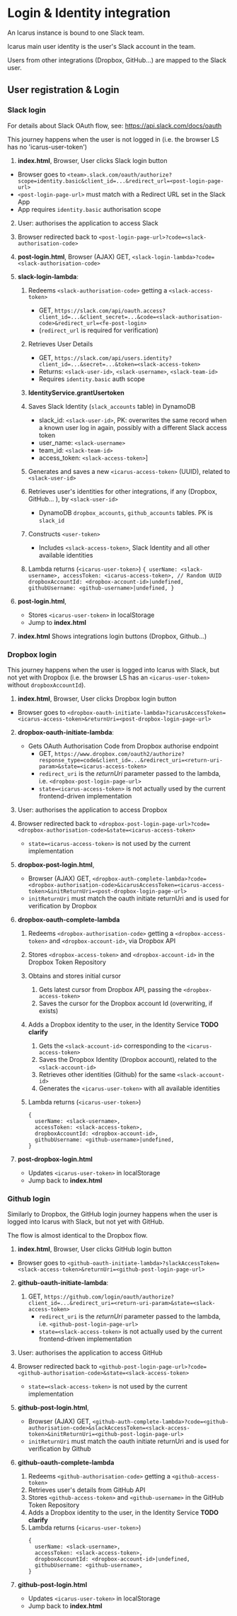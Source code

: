 # Login & Identity integration

An Icarus instance is bound to one Slack team.

Icarus main user identity is the user's Slack account in the team.

Users from other integrations (Dropbox, GitHub...) are mapped to the Slack user.

## User registration & Login

### Slack login

For details about Slack OAuth flow, see: https://api.slack.com/docs/oauth

This journey happens when the user is not logged in (i.e. the browser LS has no 'icarus-user-token')

1. **index.html**, Browser, User clicks Slack login button
  * Browser goes to `<team>.slack.com/oauth/authorize?scope=identity.basic&client_id=...&redirect_url=<post-login-page-url>`
  * `<post-login-page-url>` must match with a Redirect URL set in the Slack App
  * App requires `identity.basic` authorisation scope

2. User: authorises the application to access Slack
3. Browser redirected back to `<post-login-page-url>?code=<slack-authorisation-code>`
4. **post-login.html**, Browser (AJAX) GET, `<slack-login-lambda>?code=<slack-authorisation-code>`
5. **slack-login-lambda**:
    1. Redeems `<slack-authorisation-code>` getting a `<slack-access-token>`
        * GET, `https://slack.com/api/oauth.access?client_id=...&client_secret=...&code=<slack-authorisation-code>&redirect_url=<fe-post-login>`
        * (`redirect_url` is required for verification)

    2. Retrieves User Details
        * GET, `https://slack.com/api/users.identity?client_id=...&secret=...&token=<slack-access-token>`
        * Returns: `<slack-user-id>`, `<slack-username>`, `<slack-team-id>`
        * Requires `identity.basic` auth scope

    3. **IdentityService.grantUsertoken**
      1. Saves Slack Identity (`slack_accounts` table) in DynamoDB
          * slack_id: `<slack-user-id>`, PK: overwrites the same record when a known user log in again, possibly with a different Slack access token
          * user_name: `<slack-username>`
          * team_id: `<slack-team-id>`
          * access_token: `<slack-access-token>`]

      2. Generates and saves a new `<icarus-access-token>` (UUID), related to `<slack-user-id>`

      3. Retrieves user's identities for other integrations, if any (Dropbox, GitHub... ), by `<slack-user-id>`
          * DynamoDB `dropbox_accounts`, `github_accounts` tables. PK is `slack_id`

      4. Constructs `<user-token>`
          * Includes `<slack-access-token>`, Slack Identity and all other available identities

      5. Lambda returns (`<icarus-user-token>`)
        ```
        {
          userName: <slack-username>,
          accessToken: <icarus-access-token>, // Random UUID
          dropboxAccountId: <dropbox-account-id>|undefined,
          githubUsername: <github-username>|undefined,
        }
        ```  

6. **post-login.html**,
    * Stores `<icarus-user-token>` in localStorage
    * Jump to **index.html**
7. **index.html** Shows integrations login buttons (Dropbox, Github...)


### Dropbox login

This journey happens when the user is logged into Icarus with Slack, but not yet with Dropbox
(i.e. the browser LS has an `<icarus-user-token>` without `dropboxAccountId`).

1. **index.html**, Browser, User clicks Dropbox login button
  * Browser goes to `<dropbox-oauth-initiate-lambda>?icarusAccessToken=<icarus-access-token>&returnUri=<post-dropbox-login-page-url>`

2. **dropbox-oauth-initiate-lambda**:
    * Gets OAuth Authorisation Code from Dropbox authorise endpoint
        * GET, `https://www.dropbox.com/oauth2/authorize?response_type=code&client_id=...&redirect_uri=<return-uri-param>&state=<icarus-access-token>`
        * `redirect_uri` is the *returnUri* parameter passed to the lambda, i.e. `<dropbox-post-login-page-url>`
        * `state=<icarus-access-token>` is not actually used by the current frontend-driven implementation

3. User: authorises the application to access Dropbox
4. Browser redirected back to `<dropbox-post-login-page-url>?code=<dropbox-authorisation-code>&state=<icarus-access-token>`
    * `state=<icarus-access-token>` is not used by the current implementation

5. **dropbox-post-login.html**,
    * Browser (AJAX) GET, `<dropbox-auth-complete-lambda>?code=<dropbox-authorisation-code>&icarusAccessToken=<icarus-access-token>&initReturnUri=<post-dropbox-login-page-url>`
    * `initReturnUri` must match the oauth initiate returnUri and is used for verification by Dropbox

6. **dropbox-oauth-complete-lambda**
    1. Redeems `<dropbox-authorisation-code>` getting a `<dropbox-access-token>` and `<dropbox-account-id>`, via Dropbox API
    2. Stores `<dropbox-access-token>` and `<dropbox-account-id>` in the Dropbox Token Repository
    3. Obtains and stores initial cursor
        1. Gets latest cursor from Dropbox API, passing the `<dropbox-access-token>`
        2. Saves the cursor for the Dropbox account Id (overwriting, if exists)

    4. Adds a Dropbox identity to the user, in the Identity Service **TODO clarify**
        1. Gets the `<slack-account-id>` corresponding to the `<icarus-access-token>`
        2. Saves the Dropbox Identity (Dropbox account), related to the `<slack-account-id>`
        3. Retrieves other identities (Github) for the same `<slack-account-id>`
        4. Generates the `<icarus-user-token>` with all available identities

    5. Lambda returns (`<icarus-user-token>`)
        ```
        {
          userName: <slack-username>,
          accessToken: <slack-access-token>,
          dropboxAccountId: <dropbox-account-id>,
          githubUsername: <github-username>|undefined,
        }
        ```  

7. **post-dropbox-login.html**
    * Updates `<icarus-user-token>` in localStorage
    * Jump back to **index.html**

### Github login

Similarly to Dropbox, the GitHub login journey happens when the user is logged into Icarus with Slack, but not yet with GitHub.

The flow is almost identical to the Dropbox flow.

1. **index.html**, Browser, User clicks GitHub login button
  * Browser goes to `<github-oauth-initiate-lambda>?slackAccessToken=<slack-access-token>&returnUri=<github-post-login-page-url>`

2. **github-oauth-initiate-lambda**:
    1. GET, `https://github.com/login/oauth/authorize?client_id=...&redirect_uri=<return-uri-param>&state=<slack-access-token>`
        * `redirect_uri` is the *returnUri* parameter passed to the lambda, i.e. `<github-post-login-page-url>`
        * `state=<slack-access-token>` is not actually used by the current frontend-driven implementation

3. User: authorises the application to access GitHub
4. Browser redirected back to `<github-post-login-page-url>?code=<github-authorisation-code>&state=<slack-access-token>`
    * `state=<slack-access-token>` is not used by the current implementation

5. **github-post-login.html**,
    * Browser (AJAX) GET, `<github-auth-complete-lambda>?code=<github-authorisation-code>&slackAccessToken=<slack-access-token>&initReturnUri=<github-post-login-page-url>`
    * `initReturnUri` must match the oauth initiate returnUri and is used for verification by Github

6. **github-oauth-complete-lambda**
    1. Redeems `<github-authorisation-code>` getting a `<github-access-token>`
    2. Retrieves user's details from GitHub API
    3. Stores `<github-access-token>` and `<github-username>` in the GitHub Token Repository
    4. Adds a Dropbox identity to the user, in the Identity Service **TODO clarify**
    5. Lambda returns (`<icarus-user-token>`)
        ```
        {
          userName: <slack-username>,
          accessToken: <slack-access-token>,
          dropboxAccountId: <dropbox-account-id>|undefined,
          githubUsername: <github-username>,
        }
        ```  

7. **github-post-login.html**
    * Updates `<icarus-user-token>` in localStorage
    * Jump back to **index.html**
